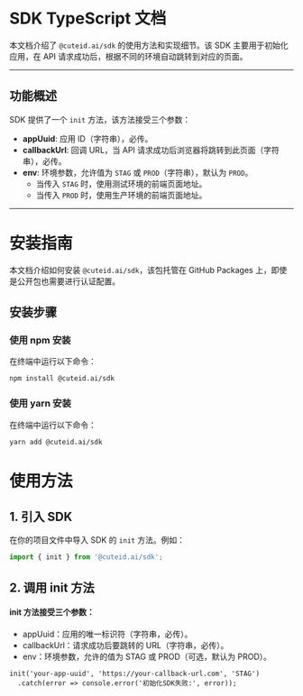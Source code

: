 # SDK TypeScript 文档

本文档介绍了 `@cuteid.ai/sdk` 的使用方法和实现细节。该 SDK 主要用于初始化应用，在 API 请求成功后，根据不同的环境自动跳转到对应的页面。

---

## 功能概述

SDK 提供了一个 `init` 方法，该方法接受三个参数：

- **appUuid**: 应用 ID（字符串），必传。
- **callbackUrl**: 回调 URL，当 API 请求成功后浏览器将跳转到此页面（字符串），必传。
- **env**: 环境参数，允许值为 `STAG` 或 `PROD`（字符串），默认为 `PROD`。  
  - 当传入 `STAG` 时，使用测试环境的前端页面地址。
  - 当传入 `PROD` 时，使用生产环境的前端页面地址。

---

# 安装指南

本文档介绍如何安装 `@cuteid.ai/sdk`，该包托管在 GitHub Packages 上，即使是公开包也需要进行认证配置。

## 安装步骤

### 使用 npm 安装

在终端中运行以下命令：
```bash
npm install @cuteid.ai/sdk
```

### 使用 yarn 安装

在终端中运行以下命令：
```bash
yarn add @cuteid.ai/sdk
```

# 使用方法

## 1. 引入 SDK

在你的项目文件中导入 SDK 的 `init` 方法。例如：

```typescript
import { init } from '@cuteid.ai/sdk';
```

## 2. 调用 init 方法
#### init 方法接受三个参数：

- appUuid：应用的唯一标识符（字符串，必传）。
- callbackUrl：请求成功后要跳转的 URL（字符串，必传）。
- env：环境参数，允许的值为 STAG 或 PROD（可选，默认为 PROD）。

```
init('your-app-uuid', 'https://your-callback-url.com', 'STAG')
  .catch(error => console.error('初始化SDK失败:', error));
```
